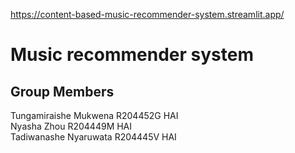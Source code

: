 https://content-based-music-recommender-system.streamlit.app/

# Music recommender system
## Group Members

Tungamiraishe Mukwena R204452G HAI <br />
Nyasha Zhou R204449M HAI <br />
Tadiwanashe Nyaruwata R204445V HAI 
